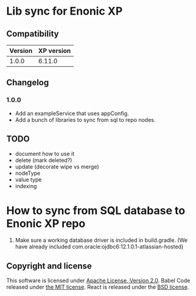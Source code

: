 # Lib sync for Enonic XP

## Compatibility

| Version       | XP version |
| ------------- | ---------- |
| 1.0.0         | 6.11.0     |

## Changelog

### 1.0.0

* Add an exampleService that uses appConfig.
* Add a bunch of libraries to sync from sql to repo nodes.

## TODO

* document how to use it
* delete (mark deleted?)
* update (decorate wipe vs merge)
* nodeType
* value type
* indexing

# How to sync from SQL database to Enonic XP repo

1. Make sure a working database driver is included in build.gradle.
   (We have already included com.oracle:ojdbc6:12.1.0.1-atlassian-hosted)

## Copyright and license

This software is licensed under [Apache License, Version 2.0](http://www.apache.org/licenses/LICENSE-2.0).
Babel Code released under [the MIT license](https://github.com/babel/babel/blob/master/LICENSE).
React is released under the [BSD license](https://github.com/facebook/react/blob/master/LICENSE).
